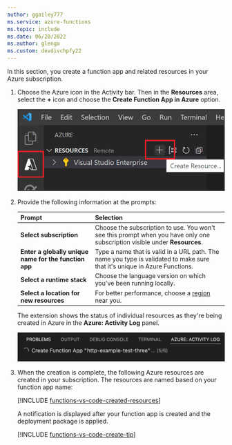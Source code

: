 ```yaml
---
author: ggailey777
ms.service: azure-functions
ms.topic: include
ms.date: 06/20/2022
ms.author: glenga
ms.custom: devdivchpfy22
---
```


In this section, you create a function app and related resources in your Azure subscription.

1. Choose the Azure icon in the Activity bar. Then in the **Resources** area, select the **+** icon and choose the **Create Function App in Azure** option.

    ![Create a resource in your Azure subscription](media/functions-publish-project-vscode/function-app-create-resource.png)

1. Provide the following information at the prompts:

    |Prompt|Selection|
    |--|--|
    |**Select subscription**| Choose the subscription to use. You won't see this prompt when you have only one subscription visible under **Resources**. |
    |**Enter a globally unique name for the function app**| Type a name that is valid in a URL path. The name you type is validated to make sure that it's unique in Azure Functions.|
    |**Select a runtime stack**| Choose the language version on which you've been running locally. |
    |**Select a location for new resources**| For better performance, choose a [region](https://azure.microsoft.com/regions/) near you.|

    The extension shows the status of individual resources as they're being created in Azure in the **Azure: Activity Log** panel.

    ![Log of Azure resource creation](media/functions-publish-project-vscode/resource-activity-log.png) 

1. When the creation is complete, the following Azure resources are created in your subscription. The resources are named based on your function app name:

    [!INCLUDE [functions-vs-code-created-resources](functions-vs-code-created-resources.md)]

    A notification is displayed after your function app is created and the deployment package is applied.

    [!INCLUDE [functions-vs-code-create-tip](functions-vs-code-create-tip.md)]
